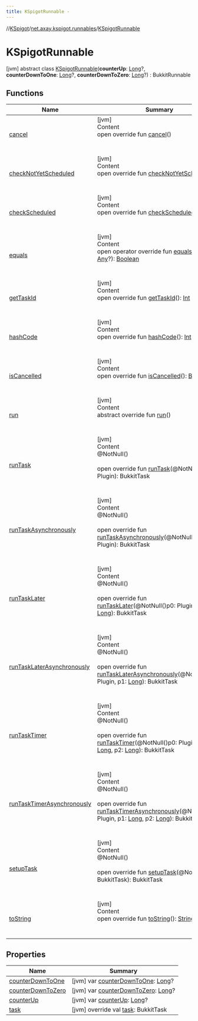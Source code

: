 ```yaml
---
title: KSpigotRunnable -
---
```

//[KSpigot](../../index.md)/[net.axay.kspigot.runnables](../index.md)/[KSpigotRunnable](index.md)



# KSpigotRunnable  
 [jvm] abstract class [KSpigotRunnable](index.md)(**counterUp**: [Long](https://kotlinlang.org/api/latest/jvm/stdlib/kotlin/-long/index.html)?, **counterDownToOne**: [Long](https://kotlinlang.org/api/latest/jvm/stdlib/kotlin/-long/index.html)?, **counterDownToZero**: [Long](https://kotlinlang.org/api/latest/jvm/stdlib/kotlin/-long/index.html)?) : BukkitRunnable   


## Functions  
  
|  Name|  Summary| 
|---|---|
| [cancel](index.md#org.bukkit.scheduler/BukkitRunnable/cancel/#/PointingToDeclaration/)| [jvm]  <br>Content  <br>open override fun [cancel](index.md#org.bukkit.scheduler/BukkitRunnable/cancel/#/PointingToDeclaration/)()  <br><br><br>
| [checkNotYetScheduled](index.md#org.bukkit.scheduler/BukkitRunnable/checkNotYetScheduled/#/PointingToDeclaration/)| [jvm]  <br>Content  <br>open override fun [checkNotYetScheduled](index.md#org.bukkit.scheduler/BukkitRunnable/checkNotYetScheduled/#/PointingToDeclaration/)()  <br><br><br>
| [checkScheduled](index.md#org.bukkit.scheduler/BukkitRunnable/checkScheduled/#/PointingToDeclaration/)| [jvm]  <br>Content  <br>open override fun [checkScheduled](index.md#org.bukkit.scheduler/BukkitRunnable/checkScheduled/#/PointingToDeclaration/)()  <br><br><br>
| [equals](../../net.axay.kspigot.utils/-registerable-command/index.md#kotlin/Any/equals/#kotlin.Any?/PointingToDeclaration/)| [jvm]  <br>Content  <br>open operator override fun [equals](../../net.axay.kspigot.utils/-registerable-command/index.md#kotlin/Any/equals/#kotlin.Any?/PointingToDeclaration/)(other: [Any](https://kotlinlang.org/api/latest/jvm/stdlib/kotlin/-any/index.html)?): [Boolean](https://kotlinlang.org/api/latest/jvm/stdlib/kotlin/-boolean/index.html)  <br><br><br>
| [getTaskId](index.md#org.bukkit.scheduler/BukkitRunnable/getTaskId/#/PointingToDeclaration/)| [jvm]  <br>Content  <br>open override fun [getTaskId](index.md#org.bukkit.scheduler/BukkitRunnable/getTaskId/#/PointingToDeclaration/)(): [Int](https://kotlinlang.org/api/latest/jvm/stdlib/kotlin/-int/index.html)  <br><br><br>
| [hashCode](../../net.axay.kspigot.utils/-registerable-command/index.md#kotlin/Any/hashCode/#/PointingToDeclaration/)| [jvm]  <br>Content  <br>open override fun [hashCode](../../net.axay.kspigot.utils/-registerable-command/index.md#kotlin/Any/hashCode/#/PointingToDeclaration/)(): [Int](https://kotlinlang.org/api/latest/jvm/stdlib/kotlin/-int/index.html)  <br><br><br>
| [isCancelled](index.md#org.bukkit.scheduler/BukkitRunnable/isCancelled/#/PointingToDeclaration/)| [jvm]  <br>Content  <br>open override fun [isCancelled](index.md#org.bukkit.scheduler/BukkitRunnable/isCancelled/#/PointingToDeclaration/)(): [Boolean](https://kotlinlang.org/api/latest/jvm/stdlib/kotlin/-boolean/index.html)  <br><br><br>
| [run](index.md#java.lang/Runnable/run/#/PointingToDeclaration/)| [jvm]  <br>Content  <br>abstract override fun [run](index.md#java.lang/Runnable/run/#/PointingToDeclaration/)()  <br><br><br>
| [runTask](index.md#org.bukkit.scheduler/BukkitRunnable/runTask/#org.bukkit.plugin.Plugin/PointingToDeclaration/)| [jvm]  <br>Content  <br>@NotNull()  <br>  <br>open override fun [runTask](index.md#org.bukkit.scheduler/BukkitRunnable/runTask/#org.bukkit.plugin.Plugin/PointingToDeclaration/)(@NotNull()p0: Plugin): BukkitTask  <br><br><br>
| [runTaskAsynchronously](index.md#org.bukkit.scheduler/BukkitRunnable/runTaskAsynchronously/#org.bukkit.plugin.Plugin/PointingToDeclaration/)| [jvm]  <br>Content  <br>@NotNull()  <br>  <br>open override fun [runTaskAsynchronously](index.md#org.bukkit.scheduler/BukkitRunnable/runTaskAsynchronously/#org.bukkit.plugin.Plugin/PointingToDeclaration/)(@NotNull()p0: Plugin): BukkitTask  <br><br><br>
| [runTaskLater](index.md#org.bukkit.scheduler/BukkitRunnable/runTaskLater/#org.bukkit.plugin.Plugin#kotlin.Long/PointingToDeclaration/)| [jvm]  <br>Content  <br>@NotNull()  <br>  <br>open override fun [runTaskLater](index.md#org.bukkit.scheduler/BukkitRunnable/runTaskLater/#org.bukkit.plugin.Plugin#kotlin.Long/PointingToDeclaration/)(@NotNull()p0: Plugin, p1: [Long](https://kotlinlang.org/api/latest/jvm/stdlib/kotlin/-long/index.html)): BukkitTask  <br><br><br>
| [runTaskLaterAsynchronously](index.md#org.bukkit.scheduler/BukkitRunnable/runTaskLaterAsynchronously/#org.bukkit.plugin.Plugin#kotlin.Long/PointingToDeclaration/)| [jvm]  <br>Content  <br>@NotNull()  <br>  <br>open override fun [runTaskLaterAsynchronously](index.md#org.bukkit.scheduler/BukkitRunnable/runTaskLaterAsynchronously/#org.bukkit.plugin.Plugin#kotlin.Long/PointingToDeclaration/)(@NotNull()p0: Plugin, p1: [Long](https://kotlinlang.org/api/latest/jvm/stdlib/kotlin/-long/index.html)): BukkitTask  <br><br><br>
| [runTaskTimer](index.md#org.bukkit.scheduler/BukkitRunnable/runTaskTimer/#org.bukkit.plugin.Plugin#kotlin.Long#kotlin.Long/PointingToDeclaration/)| [jvm]  <br>Content  <br>@NotNull()  <br>  <br>open override fun [runTaskTimer](index.md#org.bukkit.scheduler/BukkitRunnable/runTaskTimer/#org.bukkit.plugin.Plugin#kotlin.Long#kotlin.Long/PointingToDeclaration/)(@NotNull()p0: Plugin, p1: [Long](https://kotlinlang.org/api/latest/jvm/stdlib/kotlin/-long/index.html), p2: [Long](https://kotlinlang.org/api/latest/jvm/stdlib/kotlin/-long/index.html)): BukkitTask  <br><br><br>
| [runTaskTimerAsynchronously](index.md#org.bukkit.scheduler/BukkitRunnable/runTaskTimerAsynchronously/#org.bukkit.plugin.Plugin#kotlin.Long#kotlin.Long/PointingToDeclaration/)| [jvm]  <br>Content  <br>@NotNull()  <br>  <br>open override fun [runTaskTimerAsynchronously](index.md#org.bukkit.scheduler/BukkitRunnable/runTaskTimerAsynchronously/#org.bukkit.plugin.Plugin#kotlin.Long#kotlin.Long/PointingToDeclaration/)(@NotNull()p0: Plugin, p1: [Long](https://kotlinlang.org/api/latest/jvm/stdlib/kotlin/-long/index.html), p2: [Long](https://kotlinlang.org/api/latest/jvm/stdlib/kotlin/-long/index.html)): BukkitTask  <br><br><br>
| [setupTask](index.md#org.bukkit.scheduler/BukkitRunnable/setupTask/#org.bukkit.scheduler.BukkitTask/PointingToDeclaration/)| [jvm]  <br>Content  <br>@NotNull()  <br>  <br>open override fun [setupTask](index.md#org.bukkit.scheduler/BukkitRunnable/setupTask/#org.bukkit.scheduler.BukkitTask/PointingToDeclaration/)(@NotNull()p0: BukkitTask): BukkitTask  <br><br><br>
| [toString](../../net.axay.kspigot.utils/-registerable-command/index.md#kotlin/Any/toString/#/PointingToDeclaration/)| [jvm]  <br>Content  <br>open override fun [toString](../../net.axay.kspigot.utils/-registerable-command/index.md#kotlin/Any/toString/#/PointingToDeclaration/)(): [String](https://kotlinlang.org/api/latest/jvm/stdlib/kotlin/-string/index.html)  <br><br><br>


## Properties  
  
|  Name|  Summary| 
|---|---|
| [counterDownToOne](index.md#net.axay.kspigot.runnables/KSpigotRunnable/counterDownToOne/#/PointingToDeclaration/)|  [jvm] var [counterDownToOne](index.md#net.axay.kspigot.runnables/KSpigotRunnable/counterDownToOne/#/PointingToDeclaration/): [Long](https://kotlinlang.org/api/latest/jvm/stdlib/kotlin/-long/index.html)?   <br>
| [counterDownToZero](index.md#net.axay.kspigot.runnables/KSpigotRunnable/counterDownToZero/#/PointingToDeclaration/)|  [jvm] var [counterDownToZero](index.md#net.axay.kspigot.runnables/KSpigotRunnable/counterDownToZero/#/PointingToDeclaration/): [Long](https://kotlinlang.org/api/latest/jvm/stdlib/kotlin/-long/index.html)?   <br>
| [counterUp](index.md#net.axay.kspigot.runnables/KSpigotRunnable/counterUp/#/PointingToDeclaration/)|  [jvm] var [counterUp](index.md#net.axay.kspigot.runnables/KSpigotRunnable/counterUp/#/PointingToDeclaration/): [Long](https://kotlinlang.org/api/latest/jvm/stdlib/kotlin/-long/index.html)?   <br>
| [task](index.md#net.axay.kspigot.runnables/KSpigotRunnable/task/#/PointingToDeclaration/)|  [jvm] override val [task](index.md#net.axay.kspigot.runnables/KSpigotRunnable/task/#/PointingToDeclaration/): BukkitTask   <br>

